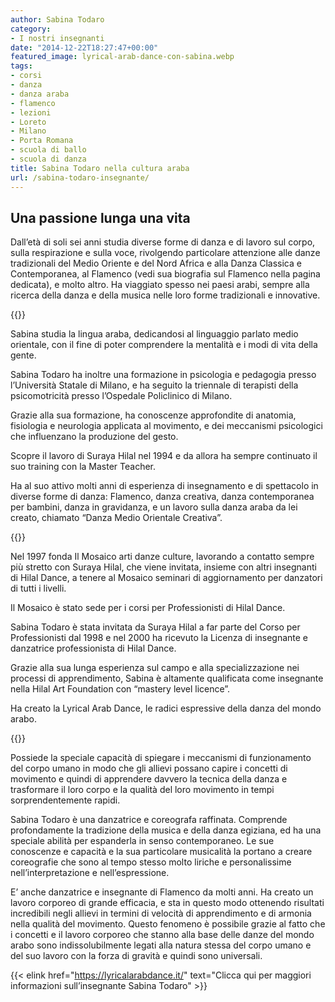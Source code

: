 ```yaml
---
author: Sabina Todaro
category:
- I nostri insegnanti
date: "2014-12-22T18:27:47+00:00"
featured_image: lyrical-arab-dance-con-sabina.webp
tags:
- corsi
- danza
- danza araba
- flamenco
- lezioni
- Loreto
- Milano
- Porta Romana
- scuola di ballo
- scuola di danza
title: Sabina Todaro nella cultura araba
url: /sabina-todaro-insegnante/
---
```

## Una passione lunga una vita

Dall’età di soli sei anni studia diverse forme di danza e di lavoro sul corpo, sulla respirazione e sulla voce, rivolgendo particolare attenzione alle danze tradizionali del Medio Oriente e del Nord Africa e alla Danza Classica e Contemporanea, al Flamenco (vedi sua biografia sul Flamenco nella pagina dedicata), e molto altro. Ha viaggiato spesso nei paesi arabi, sempre alla ricerca della danza e della musica nelle loro forme tradizionali e innovative.

<div class="w5 fl pv2">
{{<figureh src="sabina-todaro-danza-hilal.webp"
alt="Sabina Todaro in performance"
caption="Sabina Todaro in performance"
class="ma0">}}
</div>

Sabina studia la lingua araba, dedicandosi al linguaggio parlato medio orientale, con il fine di poter comprendere la mentalità e i modi di vita della gente.

Sabina Todaro ha inoltre una formazione in psicologia e pedagogia presso l’Università Statale di Milano, e ha seguito la triennale di terapisti della psicomotricità presso l’Ospedale Policlinico di Milano.

Grazie alla sua formazione, ha conoscenze approfondite di anatomia, fisiologia e neurologia applicata al movimento, e dei meccanismi psicologici che influenzano la produzione del gesto.

Scopre il lavoro di Suraya Hilal nel 1994 e da allora ha sempre continuato il suo training con la Master Teacher.

Ha al suo attivo molti anni di esperienza di insegnamento e di spettacolo in diverse forme di danza: Flamenco, danza creativa, danza contemporanea per bambini, danza in gravidanza, e un lavoro sulla danza araba da lei creato, chiamato “Danza Medio Orientale Creativa”.

<div class="w6 fr pl4">
{{<figureh src="lyrical-arab-dance-sabina-todaro.webp"
alt="Sabina danza lyrical arab"
caption="Sabina danza lyrical arab" >}}
</div>

Nel 1997 fonda Il Mosaico arti danze culture, lavorando a contatto sempre più stretto con Suraya Hilal, che viene invitata, insieme con altri insegnanti di Hilal Dance, a tenere al Mosaico seminari di aggiornamento per danzatori di tutti i livelli.

Il Mosaico è stato sede per i corsi per Professionisti di Hilal Dance.

Sabina Todaro è stata invitata da Suraya Hilal a far parte del Corso per Professionisti dal 1998 e nel 2000 ha ricevuto la Licenza di insegnante e danzatrice professionista di Hilal Dance.

Grazie alla sua lunga esperienza sul campo e alla specializzazione nei processi di apprendimento, Sabina è altamente qualificata come insegnante nella Hilal Art Foundation con “mastery level licence”.

Ha creato la Lyrical Arab Dance, le radici espressive della danza del mondo arabo.

<div class="w5 fl pv2">
{{<figureh src="sabina-todaro-flamenco.webp"
alt="Sabina Todaro in performance di flamenco"
caption="Sabina Todaro in performance di flamenco"
class="ma0" >}}
</div>


Possiede la speciale capacità di spiegare i meccanismi di funzionamento del corpo umano in modo che gli allievi possano capire i concetti di movimento e quindi di apprendere davvero la tecnica della danza e trasformare il loro corpo e la qualità del loro movimento in tempi sorprendentemente rapidi.

Sabina Todaro è una danzatrice e coreografa raffinata. Comprende profondamente la tradizione della musica e della danza egiziana, ed ha una speciale abilità per espanderla in senso contemporaneo. Le sue conoscenze e capacità e la sua particolare musicalità la portano a creare coreografie che sono al tempo stesso molto liriche e personalissime nell’interpretazione e nell’espressione.

E’ anche danzatrice e insegnante di Flamenco da molti anni. Ha creato un lavoro corporeo di grande efficacia, e sta in questo modo ottenendo risultati incredibili negli allievi in termini di velocità di apprendimento e di armonia nella qualità del movimento. Questo fenomeno è possibile grazie al fatto che i concetti e il lavoro corporeo che stanno alla base delle danze del mondo arabo sono indissolubilmente legati alla natura stessa del corpo umano e del suo lavoro con la forza di gravità e quindi sono universali.

{{< elink href="https://lyricalarabdance.it/"  text="Clicca qui per maggiori informazioni sull’insegnante Sabina Todaro" >}}